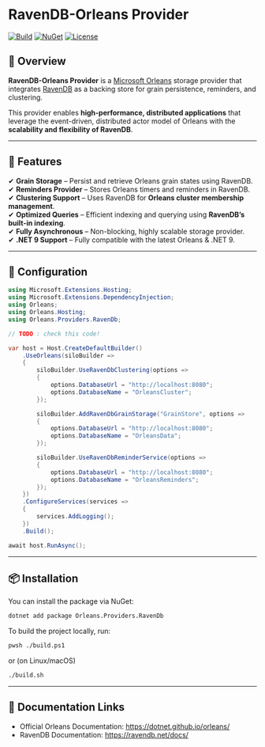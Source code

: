 # RavenDB-Orleans Provider

[![Build](https://github.com/YOUR_GITHUB_USERNAME/ravendb-orleans/actions/workflows/build.yml/badge.svg)](https://github.com/YOUR_GITHUB_USERNAME/ravendb-orleans/actions)
[![NuGet](https://img.shields.io/nuget/v/RavenDB.Orleans.svg)](https://www.nuget.org/packages/RavenDB.Orleans/)
[![License](https://img.shields.io/badge/license-MIT-blue.svg)](LICENSE)

## 📌 Overview

**RavenDB-Orleans Provider** is a [Microsoft Orleans](https://dotnet.github.io/orleans/) storage provider that integrates [RavenDB](https://ravendb.net/) as a backing store for grain persistence, reminders, and clustering.

This provider enables **high-performance, distributed applications** that leverage the event-driven, distributed actor model of Orleans with the **scalability and flexibility of RavenDB**.

---

## 🚀 Features
✔ **Grain Storage** – Persist and retrieve Orleans grain states using RavenDB.  
✔ **Reminders Provider** – Stores Orleans timers and reminders in RavenDB.  
✔ **Clustering Support** – Uses RavenDB for **Orleans cluster membership management**.  
✔ **Optimized Queries** – Efficient indexing and querying using **RavenDB’s built-in indexing**.  
✔ **Fully Asynchronous** – Non-blocking, highly scalable storage provider.  
✔ **.NET 9 Support** – Fully compatible with the latest Orleans & .NET 9.  

---

## 🔧 Configuration

```csharp
using Microsoft.Extensions.Hosting;
using Microsoft.Extensions.DependencyInjection;
using Orleans;
using Orleans.Hosting;
using Orleans.Providers.RavenDb;

// TODO : check this code!

var host = Host.CreateDefaultBuilder()
    .UseOrleans(siloBuilder =>
    {
        siloBuilder.UseRavenDbClustering(options =>
        {
            options.DatabaseUrl = "http://localhost:8080";
            options.DatabaseName = "OrleansCluster";
        });

        siloBuilder.AddRavenDbGrainStorage("GrainStore", options =>
        {
            options.DatabaseUrl = "http://localhost:8080";
            options.DatabaseName = "OrleansData";
        });

        siloBuilder.UseRavenDbReminderService(options =>
        {
            options.DatabaseUrl = "http://localhost:8080";
            options.DatabaseName = "OrleansReminders";
        });
    })
    .ConfigureServices(services =>
    {
        services.AddLogging();
    })
    .Build();

await host.RunAsync();
```


---

## 📦 Installation

You can install the package via NuGet:

```sh
dotnet add package Orleans.Providers.RavenDb
```

To build the project locally, run:
```sh
pwsh ./build.ps1
```
or (on Linux/macOS)
```sh
./build.sh
```
---

## 📖 Documentation Links
- Official Orleans Documentation: https://dotnet.github.io/orleans/
- RavenDB Documentation: https://ravendb.net/docs/
